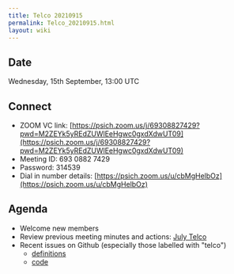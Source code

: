 ```yaml
---
title: Telco 20210915
permalink: Telco_20210915.html
layout: wiki
---
```


Date
----

Wednesday, 15th September, 13:00 UTC

<!-- end of autogeneration -->

Connect
-------
* ZOOM VC link: [https://psich.zoom.us/j/69308827429?pwd=M2ZEYk5yREdZUWlEeHgwc0gxdXdwUT09](https://psich.zoom.us/j/69308827429?pwd=M2ZEYk5yREdZUWlEeHgwc0gxdXdwUT09)
* Meeting ID:   693 0882 7429
* Password:     314539
* Dial in number details: [https://psich.zoom.us/u/cbMgHelbOz](https://psich.zoom.us/u/cbMgHelbOz)


Agenda
------
   * Welcome new members
   * Review previous meeting minutes and actions: [July Telco](Telco_20210728.md)
   * Recent issues on Github (especially those labelled with "telco")
     * [definitions](https://github.com/nexusformat/definitions/issues?q=is%3Aopen+is%3Aissue)
     * [code](https://github.com/nexusformat/code/issues?q=is%3Aopen+is%3Aissue)
